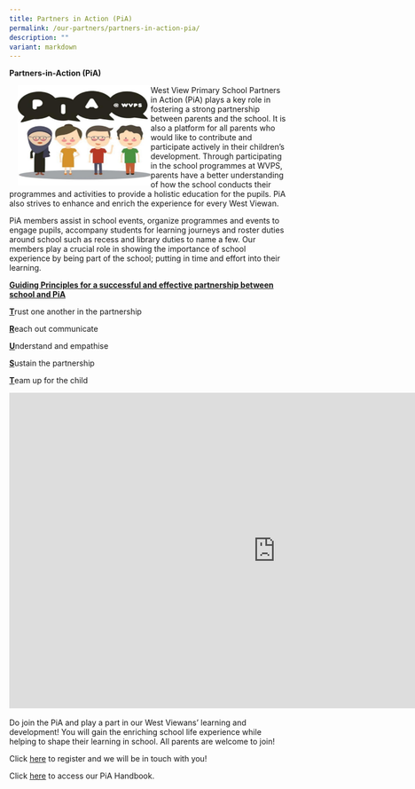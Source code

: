 ```yaml
---
title: Partners in Action (PiA)
permalink: /our-partners/partners-in-action-pia/
description: ""
variant: markdown
---
```

**Partners-in-Action (PiA)**

<img src="/images/PIA.jpeg" style="width:240px;height:180px;margin-left:15px;" align="left">

West View Primary School Partners in Action (PiA) plays a key role in fostering a strong partnership between parents and the school. It is also a platform for all parents who would like to contribute and participate actively in their children’s development. Through participating in the school programmes at WVPS, parents have a better understanding of how the school conducts their programmes and activities to provide a holistic education for the pupils. PiA also strives to enhance and enrich the experience for every West Viewan.

PiA members assist in school events, organize programmes and events to engage pupils, accompany students for learning journeys and roster duties around school such as recess and library duties to name a few. Our members play a crucial role in showing the importance of school experience by being part of the school; putting in time and effort into their learning.&nbsp;

**<u>Guiding Principles for a successful and effective partnership between school and PiA</u>**

<u><strong>T</strong></u>rust one another in the partnership

<u><strong>R</strong></u>each out communicate

<u><strong>U</strong></u>nderstand and empathise

<u><strong>S</strong></u>ustain the partnership

<u><strong>T</strong></u>eam up for the child

<iframe allowfullscreen="true" height="569" width="960" frameborder="0" src="https://docs.google.com/presentation/d/e/2PACX-1vQM40jmZSDNyHyQFUP42t8NKrI7J4kLtUoFmZznangQ89F1r7AWPZWQ3gf135PEtjgeqw4R7mM4uazV/embed?start=false&amp;loop=true&amp;delayms=3000"></iframe>

Do join the PiA and play a part in our West Viewans’ learning and development! You will gain the enriching school life experience while helping to shape their learning in school. All parents are welcome to join!&nbsp;

Click [here](https://go.gov.sg/PIAPROFILINGFORM2025) to register and we will be in touch with you!

Click [here](/files/PiA_handbook_2025_compressed_2.pdf) to access our PiA Handbook.